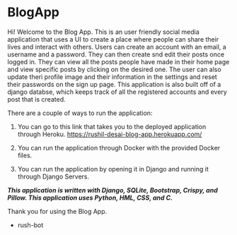 # BlogApp
Hi! Welcome to the Blog App.
This is an user friendly social media application that uses a UI to create a place where people can share their lives and interact with others. Users can create an account with an email, a username and a password. They can then create snd edit their posts once logged in. They can view all the posts people have made in their home page and view specific posts by clicking on the desired one. The user can also update theri profile image and their information in the settings and reset their passwords on the sign up page. This application is also built off of a django databse, which keeps track of all the registered accounts and every post that is created.


There are a couple of ways to run the application:

1. You can go to this link that takes you to the deployed application through Heroku. https://rushil-desai-blog-app.herokuapp.com/

2. You can run the application through Docker with the provided Docker files.

3. You can run the application by opening it in Django and running it through Django Servers.


***This application is written with Django, SQLite, Bootstrap, Crispy, and Pillow.
This application uses Python, HML, CSS, and C.***

Thank you for using the Blog App.

-  rush-bot
